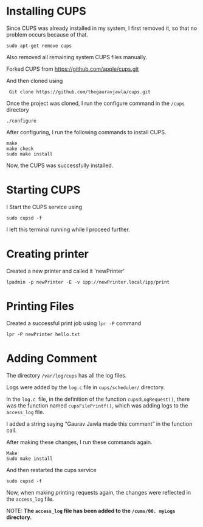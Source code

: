 # Installing CUPS

Since CUPS was already installed in my system, I first removed it, so that no problem occurs because of that.

`` sudo apt-get remove cups ``


Also removed all remaining system CUPS files manually.
 
 
Forked CUPS from https://github.com/apple/cups.git


And then cloned using

`` Git clone https://github.com/thegauravjawla/cups.git``
 
Once the project was cloned, I run the configure command in the `` /cups `` directory

`` ./configure ``
 
After configuring, I run the following commands to install CUPS.

```
make 
make check
sudo make install 
```
 
Now, the CUPS was successfully installed.
 
# Starting CUPS

I Start the CUPS service using

`` sudo cupsd -f ``

I left this terminal running while I proceed further.

 
# Creating printer

Created a new printer and called it 'newPrinter'

`` lpadmin -p newPrinter -E -v ipp://newPrinter.local/ipp/print ``


# Printing Files 

Created a successful print job using ``lpr -P`` command

`` lpr -P newPrinter hello.txt ``

 
# Adding Comment

The directory ``/var/log/cups`` has all the log files.

Logs were added by the ``log.c`` file in ``cups/scheduler/`` directory.

In the ``log.c ``file, in the definition of the function ``cupsdLogRequest()``, there was the function named ``cupsFilePrintf()``, which was adding logs to the ``access_log`` file. 

I added a string saying “Gaurav Jawla made this comment” in the function call.

After making these changes, I run these commands again.
```
Make
Sudo make install
```
And then restarted the cups service

`` sudo cupsd -f ``
 
Now, when making printing requests again, the changes were reflected in the ``access_log`` file.


NOTE:
**The `` access_log `` file has been added to the ``/cums/00. myLogs`` directory.**
